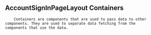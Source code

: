 ## AccountSignInPageLayout Containers

        Containers are components that are used to pass data to other components. They are used to separate data fetching from the components that use the data.
      